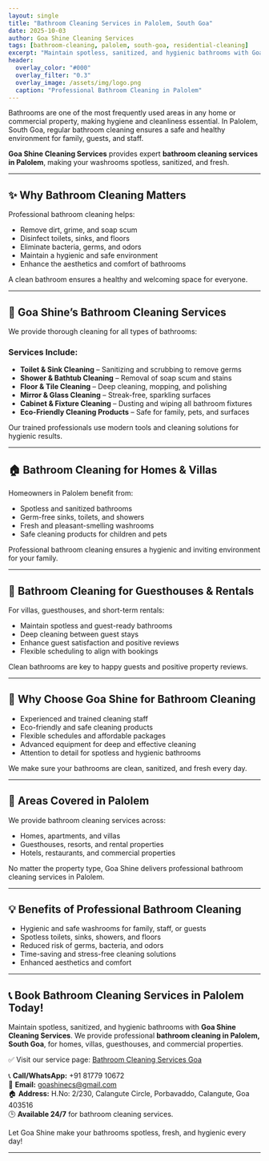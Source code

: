 ```yaml
---
layout: single
title: "Bathroom Cleaning Services in Palolem, South Goa"
date: 2025-10-03
author: Goa Shine Cleaning Services
tags: [bathroom-cleaning, palolem, south-goa, residential-cleaning]
excerpt: "Maintain spotless, sanitized, and hygienic bathrooms with Goa Shine’s professional bathroom cleaning services in Palolem, South Goa."
header:
  overlay_color: "#000"
  overlay_filter: "0.3"
  overlay_image: /assets/img/logo.png
  caption: "Professional Bathroom Cleaning in Palolem"
---
```


Bathrooms are one of the most frequently used areas in any home or commercial property, making hygiene and cleanliness essential. In Palolem, South Goa, regular bathroom cleaning ensures a safe and healthy environment for family, guests, and staff.  

**Goa Shine Cleaning Services** provides expert **bathroom cleaning services in Palolem**, making your washrooms spotless, sanitized, and fresh.

---

## ✨ Why Bathroom Cleaning Matters
Professional bathroom cleaning helps:  
- Remove dirt, grime, and soap scum  
- Disinfect toilets, sinks, and floors  
- Eliminate bacteria, germs, and odors  
- Maintain a hygienic and safe environment  
- Enhance the aesthetics and comfort of bathrooms  

A clean bathroom ensures a healthy and welcoming space for everyone.

---

## 🌟 Goa Shine’s Bathroom Cleaning Services
We provide thorough cleaning for all types of bathrooms:

### Services Include:
- **Toilet & Sink Cleaning** – Sanitizing and scrubbing to remove germs  
- **Shower & Bathtub Cleaning** – Removal of soap scum and stains  
- **Floor & Tile Cleaning** – Deep cleaning, mopping, and polishing  
- **Mirror & Glass Cleaning** – Streak-free, sparkling surfaces  
- **Cabinet & Fixture Cleaning** – Dusting and wiping all bathroom fixtures  
- **Eco-Friendly Cleaning Products** – Safe for family, pets, and surfaces  

Our trained professionals use modern tools and cleaning solutions for hygienic results.

---

## 🏠 Bathroom Cleaning for Homes & Villas
Homeowners in Palolem benefit from:  
- Spotless and sanitized bathrooms  
- Germ-free sinks, toilets, and showers  
- Fresh and pleasant-smelling washrooms  
- Safe cleaning products for children and pets  

Professional bathroom cleaning ensures a hygienic and inviting environment for your family.

---

## 🏨 Bathroom Cleaning for Guesthouses & Rentals
For villas, guesthouses, and short-term rentals:  
- Maintain spotless and guest-ready bathrooms  
- Deep cleaning between guest stays  
- Enhance guest satisfaction and positive reviews  
- Flexible scheduling to align with bookings  

Clean bathrooms are key to happy guests and positive property reviews.

---

## 🚿 Why Choose Goa Shine for Bathroom Cleaning
- Experienced and trained cleaning staff  
- Eco-friendly and safe cleaning products  
- Flexible schedules and affordable packages  
- Advanced equipment for deep and effective cleaning  
- Attention to detail for spotless and hygienic bathrooms  

We make sure your bathrooms are clean, sanitized, and fresh every day.

---

## 📍 Areas Covered in Palolem
We provide bathroom cleaning services across:  
- Homes, apartments, and villas  
- Guesthouses, resorts, and rental properties  
- Hotels, restaurants, and commercial properties  

No matter the property type, Goa Shine delivers professional bathroom cleaning services in Palolem.

---

## 💡 Benefits of Professional Bathroom Cleaning
- Hygienic and safe washrooms for family, staff, or guests  
- Spotless toilets, sinks, showers, and floors  
- Reduced risk of germs, bacteria, and odors  
- Time-saving and stress-free cleaning solutions  
- Enhanced aesthetics and comfort  

---

## 📞 Book Bathroom Cleaning Services in Palolem Today!
Maintain spotless, sanitized, and hygienic bathrooms with **Goa Shine Cleaning Services**. We provide professional **bathroom cleaning in Palolem, South Goa**, for homes, villas, guesthouses, and commercial properties.  

✅ Visit our service page: [Bathroom Cleaning Services Goa](https://www.goashinecs.com/bathroom-cleaning-goa.html)  

📞 **Call/WhatsApp:** +91 81779 10672  
📧 **Email:** goashinecs@gmail.com  
🏠 **Address:** H.No: 2/230, Calangute Circle, Porbavaddo, Calangute, Goa 403516  
🕒 **Available 24/7** for bathroom cleaning services.  

Let Goa Shine make your bathrooms spotless, fresh, and hygienic every day!  

---
